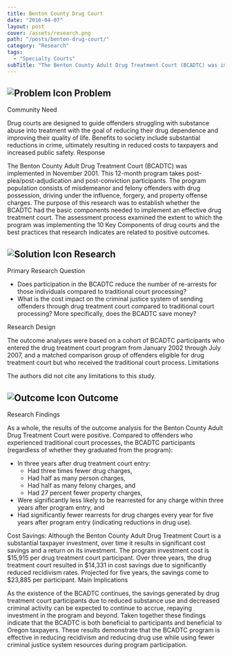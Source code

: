 ```yaml
---
title: Benton County Drug Court
date: "2016-04-07"
layout: post
cover: /assets/research.png
path: "/posts/benton-drug-court/"
category: "Research"
tags:
  - "Specialty Courts"
subTitle: "The Benton County Adult Drug Treatment Court (BCADTC) was implemented in November 2001."
---
```

## ![Problem Icon](https://github.com/google/material-design-icons/raw/master/alert/1x_web/ic_error_outline_black_48dp.png "Problem") Problem

Community Need

Drug courts are designed to guide offenders struggling with substance abuse into treatment with the goal of reducing their drug dependence and improving their quality of life. Benefits to society include substantial reductions in crime, ultimately resulting in reduced costs to taxpayers and increased public safety.
Response

The Benton County Adult Drug Treatment Court (BCADTC) was implemented in November 2001. This 12-month program takes post-plea/post-adjudication and post-conviction participants. The program population consists of misdemeanor and felony offenders with drug possession, driving under the influence, forgery, and property offense charges. The purpose of this research was to establish whether the BCADTC had the basic components needed to implement an effective drug treatment court. The assessment process examined the extent to which the program was implementing the 10 Key Components of drug courts and the best practices that research indicates are related to positive outcomes.

## ![Solution Icon](https://github.com/google/material-design-icons/raw/master/action/1x_web/ic_lightbulb_outline_black_48dp.png "Solution") Research

Primary Research Question

- Does participation in the BCADTC reduce the number of re-arrests for those individuals compared to traditional court processing?
- What is the cost impact on the criminal justice system of sending offenders through drug treatment court compared to traditional court processing? More specifically, does the BCADTC save money?

Research Design

The outcome analyses were based on a cohort of BCADTC participants who entered the drug treatment court program from January 2002 through July 2007, and a matched comparison group of offenders eligible for drug treatment court but who received the traditional court process.
Limitations

The authors did not cite any limitations to this study.

## ![Outcome Icon](https://github.com/google/material-design-icons/raw/master/action/1x_web/ic_view_list_black_48dp.png "Outcome") Outcome

Research Findings

As a whole, the results of the outcome analysis for the Benton County Adult Drug Treatment Court were positive. Compared to offenders who experienced traditional court processes, the BCADTC participants (regardless of whether they graduated from the program):

- In three years after drug treatment court entry:
  - Had three times fewer drug charges,
  - Had half as many person charges,
  - Had half as many felony charges, and
  - Had 27 percent fewer property charges,
- Were significantly less likely to be rearrested for any charge within three years after program entry, and
- Had significantly fewer rearrests for drug charges every year for five years after program entry (indicating reductions in drug use).

Cost Savings:
Although the Benton County Adult Drug Treatment Court is a substantial taxpayer investment, over time it results in significant cost savings and a return on its investment. The program investment cost is $15,915 per drug treatment court participant. Over three years, the drug treatment court resulted in $14,331 in cost savings due to significantly reduced recidivism rates. Projected for five years, the savings come to $23,885 per participant.
Main Implications

As the existence of the BCADTC continues, the savings generated by drug treatment court participants due to reduced substance use and decreased criminal activity can be expected to continue to accrue, repaying investment in the program and beyond. Taken together these findings indicate that the BCADTC is both beneficial to participants and beneficial to Oregon taxpayers. These results demonstrate that the BCADTC program is effective in reducing recidivism and reducing drug use while using fewer criminal justice system resources during program participation.